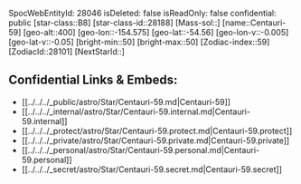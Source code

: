 ﻿---
location: [-54.56,-154.575,400]
type: Star
tags:
- astro/Star

---
SpocWebEntityId: 28046
isDeleted: false
isReadOnly: false
confidential: public
[star-class::B8]
[star-class-id::28188]
[Mass-sol::]
[name::Centauri-59]
[geo-alt::400]
[geo-lon::-154.575]
[geo-lat::-54.56]
[geo-lon-v::-0.005]
[geo-lat-v::-0.05]
[bright-min::50]
[bright-max::50]
[Zodiac-index::59]
[ZodiacId::28101]
[NextStarId::]



## Confidential Links & Embeds: 
- [[../../../_public/astro/Star/Centauri-59.md|Centauri-59]] 
- [[../../../_internal/astro/Star/Centauri-59.internal.md|Centauri-59.internal]] 
- [[../../../_protect/astro/Star/Centauri-59.protect.md|Centauri-59.protect]] 
- [[../../../_private/astro/Star/Centauri-59.private.md|Centauri-59.private]] 
- [[../../../_personal/astro/Star/Centauri-59.personal.md|Centauri-59.personal]] 
- [[../../../_secret/astro/Star/Centauri-59.secret.md|Centauri-59.secret]]

